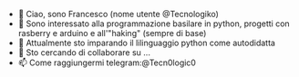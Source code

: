 - 👋 Ciao, sono Francesco (nome utente @Tecnologiko)
- 👀 Sono interessato alla programmazione basilare in python, progetti con rasberry e arduino e all'"haking" (sempre di base)
- 🌱 Attualmente sto imparando il lilinguaggio python come autodidatta
- 💞️ Sto cercando di collaborare su ...
- 📫 Come raggiungermi telegram:@Tecn0logic0

<!---
Tecnologiko/Tecnologiko is a ✨ special ✨ repository because its `README.md` (this file) appears on your GitHub profile.
You can click the Preview link to take a look at your changes.
--->
